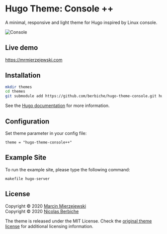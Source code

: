 # Hugo Theme: Console ++

A minimal, responsive and light theme for Hugo inspired by Linux console. 

![Console](https://github.com/berbiche/hugo-theme-console/blob/master/images/preview.png?raw=true)

## Live demo

<https://mrmierzejewski.com>

## Installation

```sh
mkdir themes
cd themes
git submodule add https://github.com/berbiche/hugo-theme-console.git hugo-theme-console
```

See the [Hugo documentation](https://gohugo.io/themes/installing/) for more information.

## Configuration

Set theme parameter in your config file:

```
theme = "hugo-theme-console++"
```

## Example Site

To run the example site, please type the following command:

```
makefile hugo-server
```

## License

Copyright © 2020 [Marcin Mierzejewski](https://mrmierzejewski.com/)  
Copyright © 2020 [Nicolas Berbiche](https://normie.dev)

The theme is released under the MIT License. Check the [original theme license](https://github.com/panr/hugo-theme-terminal/blob/master/LICENSE.md) for additional licensing information.
